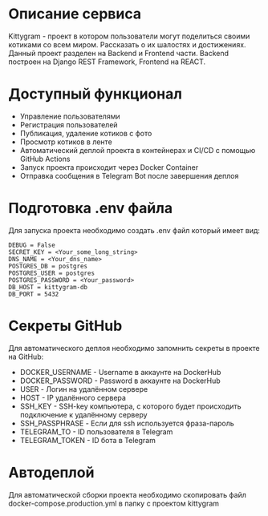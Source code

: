 # Описание сервиса
Kittygram - проект в котором пользователи могут поделиться своими котиками со всем миром. Рассказать о их шалостях и достижениях. Данный проект разделен на Backend и Frontend части. Backend построен на Django REST Framework, Frontend на REACT.

# Доступный функционал
- Управление пользователями
- Регистрация пользователей
- Публикация, удаление котиков с фото
- Просмотр котиков в ленте
- Автоматический деплой проекта в контейнерах и CI/CD с помощью GitHub Actions
- Запуск проекта происходит через Docker Container
- Отправка сообщения в Telegram Bot после завершения деплоя

# Подготовка .env файла
Для запуска проекта необходимо создать .env файл который имеет вид:
```
DEBUG = False
SECRET_KEY = <Your_some_long_string>
DNS_NAME = <Your_dns_name>
POSTGRES_DB = postgres
POSTGRES_USER = postgres
POSTGRES_PASSWORD = <Your_password>
DB_HOST = kittygram-db
DB_PORT = 5432
```

# Секреты GitHub
Для автоматического деплоя необходимо запомнить секреты в проекте на GitHub:
- DOCKER_USERNAME - Username в аккаунте на DockerHub
- DOCKER_PASSWORD - Password в аккаунте на DockerHub
- USER - Логин на удалённом сервере
- HOST - IP удалённого сервера
- SSH_KEY - SSH-key компьютера, с которого будет происходить подключение к удалённому серверу
- SSH_PASSPHRASE - Если для ssh используется фраза-пароль
- TELEGRAM_TO - ID пользователя в Telegram
- TELEGRAM_TOKEN - ID бота в Telegram

# Автодеплой
Для автоматической сборки проекта необходимо скопировать файл docker-compose.production.yml в папку с проектом kittygram
